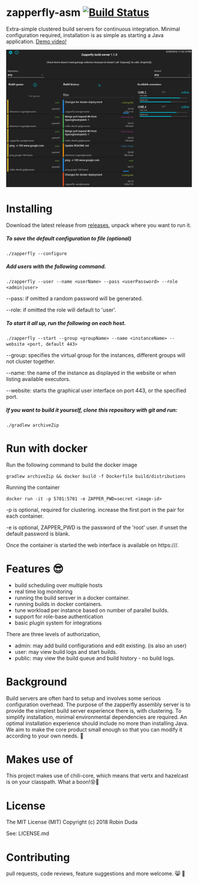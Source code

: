 # zapperfly-asm [![Build Status](https://travis-ci.org/codingchili/zapperfly-asm.svg?branch=master)](https://travis-ci.org/codingchili/zapperfly-asm)
Extra-simple clustered build servers for continuous integration. Minimal configuration required, installation is as simple as starting a Java application. [Demo video!](https://www.youtube.com/watch?v=t4fKgGerj8I)

![alt text](https://raw.githubusercontent.com/codingchili/zapperfly-asm/master/preview.webp "Current snapshot version")

# Installing

Download the latest release from [releases](https://github.com/codingchili/zapperfly-asm/releases), unpack where you want to run it.

##### To save the default configuration to file (optional)
```
./zapperfly --configure
```

##### Add users with the following command.
```
./zapperfly --user --name <userName> --pass <userPassword> --role <admin|user>
```

--pass: if omitted a random password will be generated.

--role: if omitted the role will default to 'user'.


##### To start it all up, run the following on each host.
```
./zapperfly --start --group <groupName> --name <instanceName> --website <port, default 443>
```

--group: specifies the virtual group for the instances, different groups will not cluster together.

--name: the name of the instance as displayed in the website or when listing available executors.

--website: starts the graphical user interface on port 443, or the specified port.

##### If you want to build it yourself, clone this repository with git and run:
```
./gradlew archiveZip
```

# Run with docker

Run the following command to build the docker image

```
gradlew archiveZip && docker build -f Dockerfile build/distributions
```

Running the container
```
docker run -it -p 5701:5701 -e ZAPPER_PWD=secret <image-id>
```

-p is optional, required for clustering. increase the first port in the pair
for each container.

-e is optional, ZAPPER_PWD is the password of the 'root' user. if unset
the default password is blank.

Once the container is started the web interface is available on https://<container-ip>/.

# Features 😎
- build scheduling over multiple hosts
- real time log monitoring
- running the build sersver in a docker container.
- running builds in docker containers.
- tune workload per instance based on number of parallel builds.
- support for role-base authentication
- basic plugin system for integrations

There are three levels of authorization,

- admin: may add build configurations and edit existing. (is also an user)
- user: may view build logs and start builds.
- public: may view the build queue and build history - no build logs.

# Background
Build servers are often hard to setup and involves some serious configuration overhead. The purpose of the zapperfly assembly server is 
to provide the simplest build server experience there is, with clustering. To simplify installation, minimal environmental dependencies 
are required. An optimal installation experience should include no more than installing Java. We aim to make the core product small
enough so that you can modify it according to your own needs. 🐇

# Makes use of
This project makes use of chili-core, which means that vertx and hazelcast is on your classpath. What a boon!😵🌟

# License
The MIT License (MIT) Copyright (c) 2018 Robin Duda

See: LICENSE.md

# Contributing
pull requests, code reviews, feature suggestions and more welcome. :smile_cat:  :cherry_blossom: